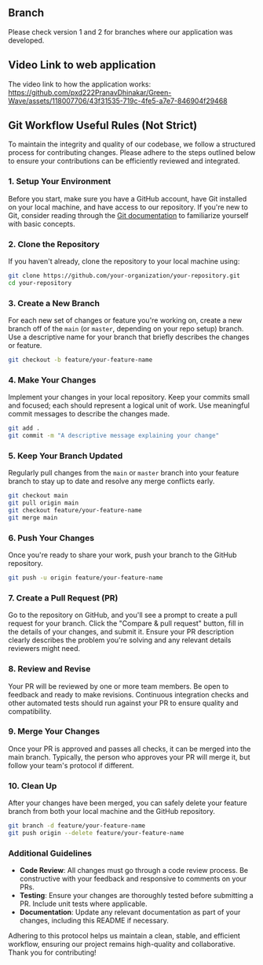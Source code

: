 ## Branch
Please check version 1 and 2 for branches where our application was developed.

## Video Link to web application
The video link to how the application works: https://github.com/pxd222PranavDhinakar/Green-Wave/assets/118007706/43f31535-719c-4fe5-a7e7-846904f29468

## Git Workflow Useful Rules (Not Strict)

To maintain the integrity and quality of our codebase, we follow a structured process for contributing changes. Please adhere to the steps outlined below to ensure your contributions can be efficiently reviewed and integrated.

### 1. Setup Your Environment

Before you start, make sure you have a GitHub account, have Git installed on your local machine, and have access to our repository. If you're new to Git, consider reading through the [Git documentation](https://git-scm.com/doc) to familiarize yourself with basic concepts.

### 2. Clone the Repository

If you haven't already, clone the repository to your local machine using:

```bash
git clone https://github.com/your-organization/your-repository.git
cd your-repository
```

### 3. Create a New Branch

For each new set of changes or feature you're working on, create a new branch off of the `main` (or `master`, depending on your repo setup) branch. Use a descriptive name for your branch that briefly describes the changes or feature.

```bash
git checkout -b feature/your-feature-name
```

### 4. Make Your Changes

Implement your changes in your local repository. Keep your commits small and focused; each should represent a logical unit of work. Use meaningful commit messages to describe the changes made.

```bash
git add .
git commit -m "A descriptive message explaining your change"
```

### 5. Keep Your Branch Updated

Regularly pull changes from the `main` or `master` branch into your feature branch to stay up to date and resolve any merge conflicts early.

```bash
git checkout main
git pull origin main
git checkout feature/your-feature-name
git merge main
```

### 6. Push Your Changes

Once you're ready to share your work, push your branch to the GitHub repository.

```bash
git push -u origin feature/your-feature-name
```

### 7. Create a Pull Request (PR)

Go to the repository on GitHub, and you'll see a prompt to create a pull request for your branch. Click the "Compare & pull request" button, fill in the details of your changes, and submit it. Ensure your PR description clearly describes the problem you're solving and any relevant details reviewers might need.

### 8. Review and Revise

Your PR will be reviewed by one or more team members. Be open to feedback and ready to make revisions. Continuous integration checks and other automated tests should run against your PR to ensure quality and compatibility.

### 9. Merge Your Changes

Once your PR is approved and passes all checks, it can be merged into the main branch. Typically, the person who approves your PR will merge it, but follow your team's protocol if different.

### 10. Clean Up

After your changes have been merged, you can safely delete your feature branch from both your local machine and the GitHub repository.

```bash
git branch -d feature/your-feature-name
git push origin --delete feature/your-feature-name
```

### Additional Guidelines

- **Code Review**: All changes must go through a code review process. Be constructive with your feedback and responsive to comments on your PRs.
- **Testing**: Ensure your changes are thoroughly tested before submitting a PR. Include unit tests where applicable.
- **Documentation**: Update any relevant documentation as part of your changes, including this README if necessary.

Adhering to this protocol helps us maintain a clean, stable, and efficient workflow, ensuring our project remains high-quality and collaborative. Thank you for contributing!
